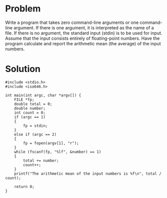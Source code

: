 # Problem
Write a program that takes zero command-line arguments or one command-line argument. If there is one argument, it is interpreted as the name of a file. If there is no argument, the standard input (stdin) is to be used for input. Assume that the input consists entirely of floating-point numbers. Have the program calculate and report the arithmetic mean (the average) of the input numbers.
# Solution

```
#include <stdio.h>
#include <iso646.h>

int main(int argc, char *argv[]) {
    FILE *fp;
    double total = 0;
    double number;
    int count = 0;
    if (argc == 1)
    {
        fp = stdin;
    }
    else if (argc == 2)
    {
        fp = fopen(argv[1], "r");
    }
    while (fscanf(fp, "%lf", &number) == 1)
    {
        total += number;
        count++;
    }
    printf("The arithmetic mean of the input numbers is %f\n", total / count);

    return 0;
}
```